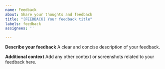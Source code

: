 ```yaml
---
name: Feedback
about: Share your thoughts and feedback
title: "[FEEDBACK] Your feedback title"
labels: feedback
assignees: ''

---
```


**Describe your feedback**
A clear and concise description of your feedback.

**Additional context**
Add any other context or screenshots related to your feedback here.
